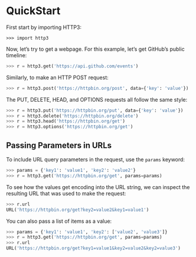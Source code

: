 # QuickStart

First start by importing HTTP3:

```
>>> import http3
```

Now, let’s try to get a webpage. For this example, let’s get GitHub’s public timeline:

```python
>>> r = http3.get('https://api.github.com/events')
```

Similarly, to make an HTTP POST request:

```python
>>> r = http3.post('https://httpbin.org/post', data={'key': 'value'})
```

The PUT, DELETE, HEAD, and OPTIONS requests all follow the same style:

```python
>>> r = http3.put('https://httpbin.org/put', data={'key': 'value'})
>>> r = http3.delete('https://httpbin.org/delete')
>>> r = http3.head('https://httpbin.org/get')
>>> r = http3.options('https://httpbin.org/get')
```

## Passing Parameters in URLs

To include URL query parameters in the request, use the `params` keyword:

```python
>>> params = {'key1': 'value1', 'key2': 'value2'}
>>> r = http3.get('https://httpbin.org/get', params=params)
```

To see how the values get encoding into the URL string, we can inspect the
resulting URL that was used to make the request:

```python
>>> r.url
URL('https://httpbin.org/get?key2=value2&key1=value1')
```

You can also pass a list of items as a value:

```python
>>> params = {'key1': 'value1', 'key2': ['value2', 'value3']}
>>> r = http3.get('https://httpbin.org/get', params=params)
>>> r.url
URL('https://httpbin.org/get?key1=value1&key2=value2&key2=value3')
```
